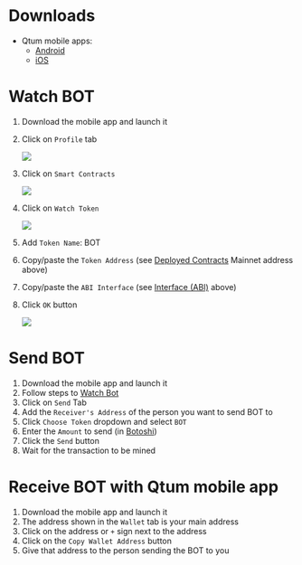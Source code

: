# Downloads
* Qtum mobile apps:
    * [Android](https://play.google.com/store/apps/details?id=org.qtum.wallet&hl=en)
    * [iOS](https://itunes.apple.com/us/app/qtum-wallet/id1277563210?mt=8)

# Watch BOT
1. Download the mobile app and launch it
2. Click on `Profile` tab

	![](../img/qt_mobile_watch_1.png)

3. Click on `Smart Contracts`

	![](../img/qt_mobile_watch_2.png)

4. Click on `Watch Token`

	![](../img/qt_mobile_watch_3.png)

5. Add `Token Name`: BOT
6. Copy/paste the `Token Address` (see [Deployed Contracts](info.md#deployed-contracts) Mainnet address above)
7. Copy/paste the `ABI Interface` (see [Interface (ABI)](info.md#interface-abi) above)
8. Click `OK` button

	![](../img/qt_mobile_watch_4.png)

# Send BOT
1. Download the mobile app and launch it
2. Follow steps to [Watch Bot](#watch-bot)
3. Click on `Send` Tab
4. Add the `Receiver's Address` of the person you want to send BOT to
5. Click `Choose Token` dropdown and select `BOT`
6. Enter the `Amount` to send (in [Botoshi](info.md#bot-units))
7. Click the `Send` button
8. Wait for the transaction to be mined

# Receive BOT with Qtum mobile app
1. Download the mobile app and launch it
2. The address shown in the `Wallet` tab is your main address
3. Click on the address or `+` sign next to the address
4. Click on the `Copy Wallet Address` button
5. Give that address to the person sending the BOT to you
